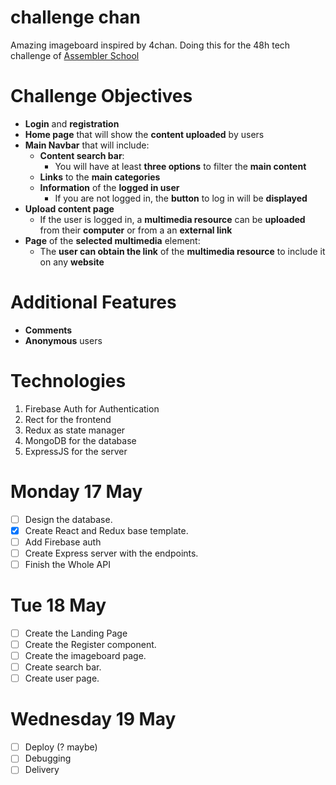 # challenge chan

Amazing imageboard inspired by 4chan.
Doing this for the 48h tech challenge of [Assembler School](https://github.com/assembler-school/assembler-tech-challenge#-general-analysis)

# Challenge Objectives

-   **Login** and **registration**
-   **Home page** that will show the **content uploaded** by users
-   **Main Navbar** that will include:
    -   **Content search bar**:
        -   You will have at least **three options** to filter the **main content**
    -   **Links** to the **main categories**
    -   **Information** of the **logged in user**
        -   If you are not logged in, the **button** to log in will be **displayed**
-   **Upload content page**
    -   If the user is logged in, a **multimedia resource** can be **uploaded** from their **computer** or from a an **external link**
-   **Page** of the **selected multimedia** element:
    -   The **user can obtain the link** of the **multimedia resource** to include it on any **website**

# Additional Features

-   **Comments**
-   **Anonymous** users

# Technologies

1. Firebase Auth for Authentication
2. Rect for the frontend
3. Redux as state manager
4. MongoDB for the database
5. ExpressJS for the server

# Monday 17 May

-   [ ] Design the database.
-   [x] Create React and Redux base template.
-   [ ] Add Firebase auth
-   [ ] Create Express server with the endpoints.
-   [ ] Finish the Whole API

# Tue 18 May

-   [ ] Create the Landing Page
-   [ ] Create the Register component.
-   [ ] Create the imageboard page.
-   [ ] Create search bar.
-   [ ] Create user page.

# Wednesday 19 May

-   [ ] Deploy (? maybe)
-   [ ] Debugging
-   [ ] Delivery
